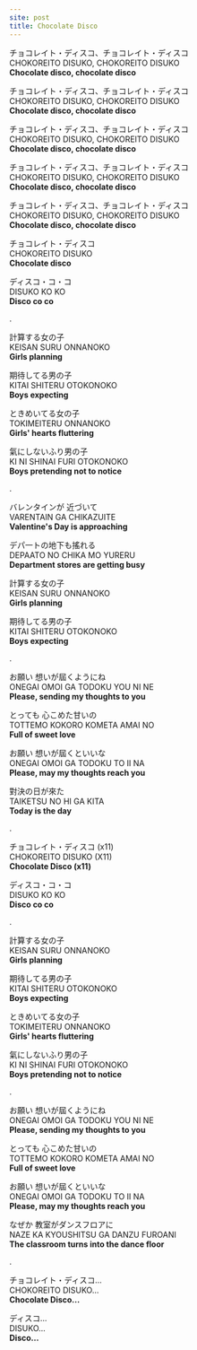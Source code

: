 ```yaml
---
site: post
title: Chocolate Disco
---
```


チョコレイト・ディスコ、チョコレイト・ディスコ  
CHOKOREITO DISUKO, CHOKOREITO DISUKO  
**Chocolate disco, chocolate disco**

チョコレイト・ディスコ、チョコレイト・ディスコ  
CHOKOREITO DISUKO, CHOKOREITO DISUKO  
**Chocolate disco, chocolate disco**

チョコレイト・ディスコ、チョコレイト・ディスコ  
CHOKOREITO DISUKO, CHOKOREITO DISUKO  
**Chocolate disco, chocolate disco**

チョコレイト・ディスコ、チョコレイト・ディスコ  
CHOKOREITO DISUKO, CHOKOREITO DISUKO  
**Chocolate disco, chocolate disco**

チョコレイト・ディスコ、チョコレイト・ディスコ  
CHOKOREITO DISUKO, CHOKOREITO DISUKO  
**Chocolate disco, chocolate disco**

チョコレイト・ディスコ  
CHOKOREITO DISUKO  
**Chocolate disco**

ディスコ・コ・コ  
DISUKO KO KO  
**Disco co co**

.  
  
計算する女の子  
KEISAN SURU ONNANOKO  
**Girls planning**

期待してる男の子  
KITAI SHITERU OTOKONOKO  
**Boys expecting**

ときめいてる女の子  
TOKIMEITERU ONNANOKO  
**Girls' hearts fluttering**

氣にしないふり男の子  
KI NI SHINAI FURI OTOKONOKO  
**Boys pretending not to notice**

.  
  
バレンタインが 近づいて  
VARENTAIN GA CHIKAZUITE  
**Valentine's Day is approaching**

デパ一トの地下も搖れる  
DEPAATO NO CHIKA MO YURERU  
**Department stores are getting busy**

計算する女の子  
KEISAN SURU ONNANOKO  
**Girls planning**

期待してる男の子  
KITAI SHITERU OTOKONOKO  
**Boys expecting**

.  
  
お願い 想いが屆くようにね  
ONEGAI OMOI GA TODOKU YOU NI NE  
**Please, sending my thoughts to you**

とっても 心こめた甘いの  
TOTTEMO KOKORO KOMETA AMAI NO  
**Full of sweet love**

お願い 想いが屆くといいな  
ONEGAI OMOI GA TODOKU TO II NA  
**Please, may my thoughts reach you**

對決の日が來た  
TAIKETSU NO HI GA KITA  
**Today is the day**

.  
  
チョコレイト・ディスコ (x11)  
CHOKOREITO DISUKO (X11)  
**Chocolate Disco (x11)**

ディスコ・コ・コ  
DISUKO KO KO  
**Disco co co**

.  
  
計算する女の子  
KEISAN SURU ONNANOKO  
**Girls planning**

期待してる男の子  
KITAI SHITERU OTOKONOKO  
**Boys expecting**

ときめいてる女の子  
TOKIMEITERU ONNANOKO  
**Girls' hearts fluttering**

氣にしないふり男の子  
KI NI SHINAI FURI OTOKONOKO  
**Boys pretending not to notice**

.  
  
お願い 想いが屆くようにね  
ONEGAI OMOI GA TODOKU YOU NI NE  
**Please, sending my thoughts to you**

とっても 心こめた甘いの  
TOTTEMO KOKORO KOMETA AMAI NO  
**Full of sweet love**

お願い 想いが屆くといいな  
ONEGAI OMOI GA TODOKU TO II NA  
**Please, may my thoughts reach you**

なぜか 教室がダンスフロアに  
NAZE KA KYOUSHITSU GA DANZU FUROANI  
**The classroom turns into the dance floor**

.  
  
チョコレイト・ディスコ...  
CHOKOREITO DISUKO...  
**Chocolate Disco...**

ディスコ...  
DISUKO...  
**Disco...**

